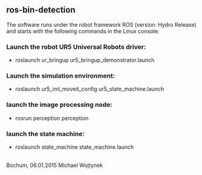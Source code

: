 ## ros-bin-detection

The software runs under the robot framework ROS (version: Hydro Release) and starts with the following commands in the Linux console:

### Launch the robot UR5 Universal Robots driver:
- roslaunch ur_bringup ur5_bringup_demonstrator.launch 

### Launch the simulation environment:
- roslaunch ur5_iml_moveit_config ur5_state_machine.launch

### launch the image processing node:
- rosrun perception perception

### launch the state machine:
- roslaunch state_machine state_machine.launch
<br>
Bochum, 06.01.2015
Michael Wojtynek
